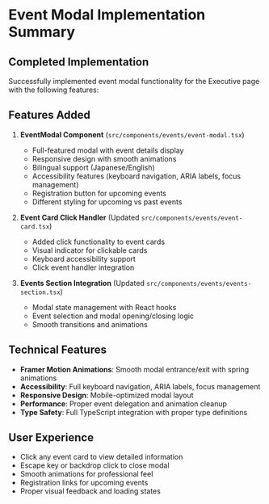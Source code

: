 # Event Modal Implementation Summary

## Completed Implementation
Successfully implemented event modal functionality for the Executive page with the following features:

## Features Added
1. **EventModal Component** (`src/components/events/event-modal.tsx`)
   - Full-featured modal with event details display
   - Responsive design with smooth animations
   - Bilingual support (Japanese/English)
   - Accessibility features (keyboard navigation, ARIA labels, focus management)
   - Registration button for upcoming events
   - Different styling for upcoming vs past events

2. **Event Card Click Handler** (Updated `src/components/events/event-card.tsx`)
   - Added click functionality to event cards
   - Visual indicator for clickable cards
   - Keyboard accessibility support
   - Click event handler integration

3. **Events Section Integration** (Updated `src/components/events/events-section.tsx`)
   - Modal state management with React hooks
   - Event selection and modal opening/closing logic
   - Smooth transitions and animations

## Technical Features
- **Framer Motion Animations**: Smooth modal entrance/exit with spring animations
- **Accessibility**: Full keyboard navigation, ARIA labels, focus management
- **Responsive Design**: Mobile-optimized modal layout
- **Performance**: Proper event delegation and animation cleanup
- **Type Safety**: Full TypeScript integration with proper type definitions

## User Experience
- Click any event card to view detailed information
- Escape key or backdrop click to close modal
- Smooth animations for professional feel
- Registration links for upcoming events
- Proper visual feedback and loading states